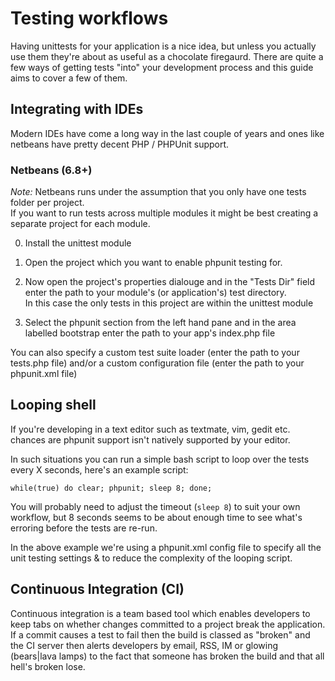 # Testing workflows

Having unittests for your application is a nice idea, but unless you actually use them they're about as useful as a chocolate firegaurd.  There are quite a few ways of getting tests "into" your development process and this guide aims to cover a few of them.

## Integrating with IDEs

Modern IDEs have come a long way in the last couple of years and ones like netbeans have pretty decent PHP / PHPUnit support.

### Netbeans (6.8+)

*Note:* Netbeans runs under the assumption that you only have one tests folder per project.  
If you want to run tests across multiple modules it might be best creating a separate project for each module.

0. Install the unittest module

1. Open the project which you want to enable phpunit testing for.

2. Now open the project's properties dialouge and in the "Tests Dir" field enter the path to your module's (or application's) test directory.  
   In this case the only tests in this project are within the unittest module

3. Select the phpunit section from the left hand pane and in the area labelled bootstrap enter the path to your app's index.php file

You can also specify a custom test suite loader (enter the path to your tests.php file) and/or a custom configuration file (enter the path to your phpunit.xml file)

## Looping shell

If you're developing in a text editor such as textmate, vim, gedit etc. chances are phpunit support isn't natively supported by your editor.

In such situations you can run a simple bash script to loop over the tests every X seconds, here's an example script:

	while(true) do clear; phpunit; sleep 8; done;

You will probably need to adjust the timeout (`sleep 8`) to suit your own workflow, but 8 seconds seems to be about enough time to see what's erroring before the tests are re-run.

In the above example we're using a phpunit.xml config file to specify all the unit testing settings & to reduce the complexity of the looping script.

## Continuous Integration (CI)

Continuous integration is a team based tool which enables developers to keep tabs on whether changes committed to a project break the application. If a commit causes a test to fail then the build is classed as "broken" and the CI server then alerts developers by email, RSS, IM or glowing (bears|lava lamps) to the fact that someone has broken the build and that all hell's broken lose.
